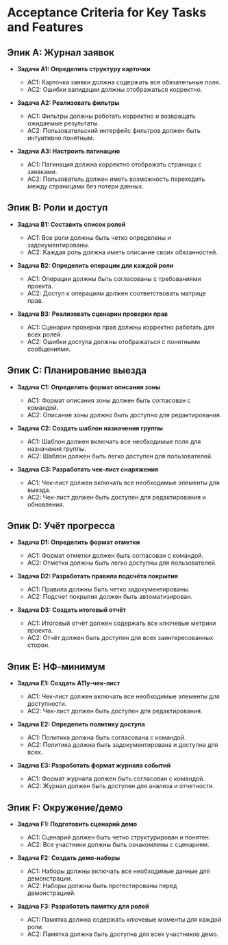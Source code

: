 # Acceptance Criteria for Key Tasks and Features

## Эпик A: Журнал заявок
- **Задача A1: Определить структуру карточки**
  - AC1: Карточка заявки должна содержать все обязательные поля.
  - AC2: Ошибки валидации должны отображаться корректно.

- **Задача A2: Реализовать фильтры**
  - AC1: Фильтры должны работать корректно и возвращать ожидаемые результаты.
  - AC2: Пользовательский интерфейс фильтров должен быть интуитивно понятным.

- **Задача A3: Настроить пагинацию**
  - AC1: Пагинация должна корректно отображать страницы с заявками.
  - AC2: Пользователь должен иметь возможность переходить между страницами без потери данных.

## Эпик B: Роли и доступ
- **Задача B1: Составить список ролей**
  - AC1: Все роли должны быть четко определены и задокументированы.
  - AC2: Каждая роль должна иметь описание своих обязанностей.

- **Задача B2: Определить операции для каждой роли**
  - AC1: Операции должны быть согласованы с требованиями проекта.
  - AC2: Доступ к операциям должен соответствовать матрице прав.

- **Задача B3: Реализовать сценарии проверки прав**
  - AC1: Сценарии проверки прав должны корректно работать для всех ролей.
  - AC2: Ошибки доступа должны отображаться с понятными сообщениями.

## Эпик C: Планирование выезда
- **Задача C1: Определить формат описания зоны**
  - AC1: Формат описания зоны должен быть согласован с командой.
  - AC2: Описание зоны должно быть доступно для редактирования.

- **Задача C2: Создать шаблон назначения группы**
  - AC1: Шаблон должен включать все необходимые поля для назначения группы.
  - AC2: Шаблон должен быть легко доступен для пользователей.

- **Задача C3: Разработать чек‑лист снаряжения**
  - AC1: Чек-лист должен включать все необходимые элементы для выезда.
  - AC2: Чек-лист должен быть доступен для редактирования и обновления.

## Эпик D: Учёт прогресса
- **Задача D1: Определить формат отметки**
  - AC1: Формат отметки должен быть согласован с командой.
  - AC2: Отметки должны быть легко доступны для пользователей.

- **Задача D2: Разработать правила подсчёта покрытия**
  - AC1: Правила должны быть четко задокументированы.
  - AC2: Подсчет покрытия должен быть автоматизирован.

- **Задача D3: Создать итоговый отчёт**
  - AC1: Итоговый отчёт должен содержать все ключевые метрики проекта.
  - AC2: Отчёт должен быть доступен для всех заинтересованных сторон.

## Эпик E: НФ‑минимум
- **Задача E1: Создать A11y‑чек‑лист**
  - AC1: Чек-лист должен включать все необходимые элементы для доступности.
  - AC2: Чек-лист должен быть доступен для редактирования.

- **Задача E2: Определить политику доступа**
  - AC1: Политика должна быть согласована с командой.
  - AC2: Политика должна быть задокументирована и доступна для всех.

- **Задача E3: Разработать формат журнала событий**
  - AC1: Формат журнала должен быть согласован с командой.
  - AC2: Журнал должен быть доступен для анализа и отчетности.

## Эпик F: Окружение/демо
- **Задача F1: Подготовить сценарий демо**
  - AC1: Сценарий должен быть четко структурирован и понятен.
  - AC2: Все участники должны быть ознакомлены с сценарием.

- **Задача F2: Создать демо‑наборы**
  - AC1: Наборы должны включать все необходимые данные для демонстрации.
  - AC2: Наборы должны быть протестированы перед демонстрацией.

- **Задача F3: Разработать памятку для ролей**
  - AC1: Памятка должна содержать ключевые моменты для каждой роли.
  - AC2: Памятка должна быть доступна для всех участников демо.
